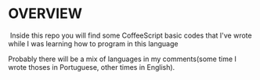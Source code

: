 # OVERVIEW

​	Inside this repo you will find some CoffeeScript basic codes that I've wrote while I was learning how to program in this language

  Probably there will be a mix of languages in my comments(some time I wrote thoses in Portuguese, other times in English).
